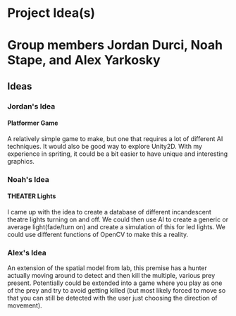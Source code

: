 # Project Idea(s)
# Group members Jordan Durci, Noah Stape, and Alex Yarkosky

## Ideas

### Jordan's Idea

#### Platformer Game

A relatively simple game to make, but one that requires a lot of different AI techniques.  It would also be good way to explore Unity2D.  With my experience in spriting, it could be a bit easier to have unique and interesting graphics.

### Noah's Idea

#### THEATER Lights

I came up with the idea to create a database of different incandescent theatre lights turning on and off. We could then use AI to create a generic or average light(fade/turn on) and create a simulation of this for led lights. We could use different functions of OpenCV to make this a reality.

### Alex's Idea

An extension of the spatial model from lab, this premise has a hunter actually moving around to detect and then kill the multiple, various prey present. Potentially could be extended into a game where you play as one of the prey and try to avoid getting killed (but most likely forced to move so that you can still be detected with the user just choosing the direction of movement).
